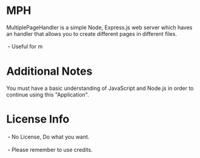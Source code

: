 
# MPH

MultiplePageHandler is a simple Node, Express.js web server which haves an handler that
allows you to create different pages in different files.

・Useful for m

# Additional Notes

You must have a basic understanding of JavaScript and Node.js in order to continue using 
this "Application".

# License Info

・No License, Do what you want.

・Please remember to use credits.